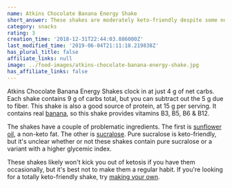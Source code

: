 ```yaml
---
name: Atkins Chocolate Banana Energy Shake
short_answer: These shakes are moderately keto-friendly despite some non-keto ingredients.
category: snacks
rating: 3
creation_time: '2018-12-31T22:44:03.886000Z'
last_modified_time: '2019-06-04T21:11:18.219838Z'
has_plural_title: false
affiliate_links: null
image: ../food-images/atkins-chocolate-banana-energy-shake.jpg
has_affiliate_links: false
---
```

Atkins Chocolate Banana Energy Shakes clock in at just 4 g of net carbs. Each shake contains 9 g of carbs total, but you can subtract out the 5 g due to fiber. This shake is also a good source of protein, at 15 g per serving. It contains real [banana](/bananas), so this shake provides vitamins B3, B5, B6 & B12.

The shakes have a couple of problematic ingredients. The first is [sunflower oil](/sunflower-oil), a non-keto fat. The other is [sucralose](/sucralose). Pure sucralose is keto-friendly, but it's unclear whether or not these shakes contain pure sucralose or a variant with a higher glycemic index.

These shakes likely won't kick you out of ketosis if you have them occasionally, but it's best not to make them  a regular habit. If you're looking for a totally keto-friendly shake, try [making your own](https://recipe-search.isitketo.org/?q=shake&category=beverage).
